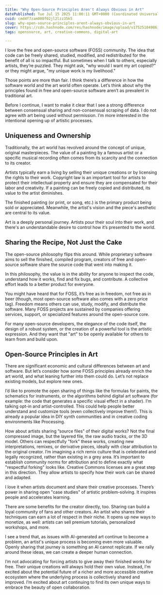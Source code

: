```yaml
---
title: "Why Open-Source Principles Aren't Always Obvious in Art"
datePublished: Tue Jul 15 2025 11:00:11 GMT+0000 (Coordinated Universal Time)
cuid: cmd4f7zam000f02jl2lzz35k5
slug: why-open-source-principles-arent-always-obvious-in-art
cover: https://cdn.hashnode.com/res/hashnode/image/upload/v1752510498614/30a798f9-1357-4ad6-84f4-3c209915d264.png
tags: opensource, art, creative-commons, digital-art

---
```


I love the free and open-source software (FOSS) community. The idea that code can be freely shared, studied, modified, and redistributed for the benefit of all is so impactful. But sometimes when I talk to others, especially artists, they’re puzzled. They might ask, "why would I want my art copied?" or they might argue, "my unique work is my livelihood."

Those points are more than fair. I think there’s a difference in how the software world and the art world often operate. Let’s think about why the principles found in free and open-source software aren’t as prevalent in traditional art.

Before I continue, I want to make it clear that I see a strong difference between consensual sharing and non-consensual scraping of data. I do not agree with art being used without permission. I’m more interested in the intentional opening up of artistic processes.

## Uniqueness and Ownership

Traditionally, the art world has revolved around the concept of unique, original masterpieces. The value of a painting by a famous artist or a specific musical recording often comes from its scarcity and the connection to its creator.

Artists typically earn a living by selling their unique creations or by licensing the rights to their work. Copyright law is an important tool for artists to protect their intellectual property and ensure they are compensated for their labor and creativity. If a painting can be freely copied and distributed, its value to the artist diminishes.

The finished painting (or print, or song, etc.) is the primary product being sold or appreciated. Meanwhile, the artist's vision and the piece's aesthetic are central to its value.

Art is a deeply personal journey. Artists pour their soul into their work, and there's an understandable desire to control how it’s presented to the world.

## Sharing the Recipe, Not Just the Cake

The open-source philosophy flips this around. While proprietary software aims to sell the finished, compiled program, creators of free and open-source software share the source code that went into making it.

In this philosophy, the value is in the ability for anyone to inspect the code, understand how it works, find and fix bugs, and contribute. A collective effort leads to a better product for everyone.

You might have heard that for FOSS, it’s free as in freedom, not free as in beer (though, most open-source software also comes with a zero price tag). Freedom means others can use, study, modify, and distribute the software. Many FOSS projects are sustained by companies offering services, support, or specialized features around the open-source core.

For many open-source developers, the elegance of the code itself, the design of a robust system, or the creation of a powerful tool is the artistic expression. And they want that "art" to be openly available for others to learn from and build upon.

## Open-Source Principles in Art

There are significant economic and cultural differences between art and software. But let’s consider how some FOSS principles already enrich the art world, and what leaning further into them could do. Let’s not replace existing models, but explore new ones.

I’d like to promote the open sharing of things like the formulas for paints, the schematics for instruments, or the algorithms behind digital art software (for example: the code that generates a specific visual effect in a shader). I’m talking opt-in and artist-controlled. This could help people better understand and customize tools (even collectively improve them!). This is already a popular idea in DIY synth communities and in creative coding environments like Processing.

How about artists sharing “source files" of their digital works? Not the final compressed image, but the layered file, the raw audio tracks, or the 3D model. Others can respectfully "fork" these works, creating new interpretations, remixes, or derivative pieces, ideally with clear attribution to the original creator. I’m imagining a rich remix culture that is celebrated and legally recognized, rather than existing in a grey area. It’s important to establish community norms for attribution and to define exactly what "respectful forking" looks like. Creative Commons licenses are a great step in this direction. They allow artists to specify how their work can be shared and adapted.

I love it when artists document and share their creative processes. There’s power in sharing open "case studies" of artistic problem-solving. It inspires people and accelerates learning.

There are some benefits for the creator directly, too. Sharing can build a loyal community of fans and other creators. An artist who shares their techniques can earn a lot of respect in their niche. It opens up new ways to monetize, as well: artists can sell premium tutorials, personalized workshops, and more.

I see a trend that, as issues with AI-generated art continue to become a problem, an artist's unique process is becoming even more valuable. Openly sharing that journey is something an AI cannot replicate. If we rally around these ideas, we can create a deeper human connection.

I’m not advocating for forcing artists to give away their finished works for free. Their unique creations will always hold their own value. Instead, I’m excited about the potential future of a richer and more accessible creative ecosystem where the underlying process is collectively shared and improved. I’m excited about art continuing to find its own unique ways to embrace the beauty of open collaboration.